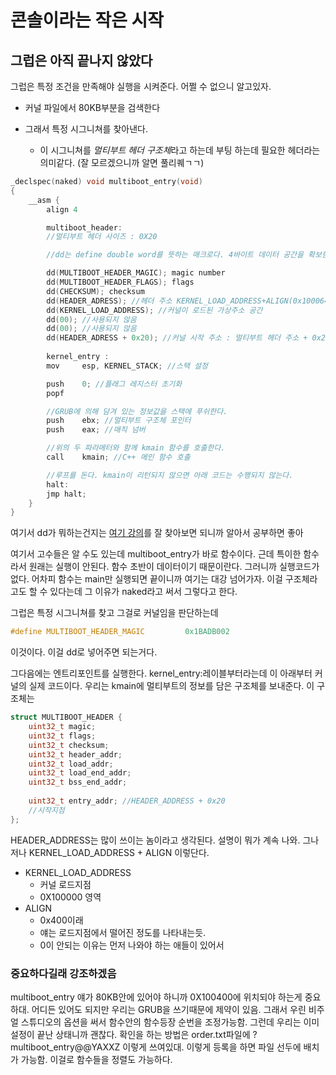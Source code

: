 # 콘솔이라는 작은 시작

## 그럽은 아직 끝나지 않았다

그럽은 특정 조건을 만족해야 실행을 시켜준다. 어쩔 수 없으니 알고있자. 

- 커널 파일에서 80KB부분을 검색한다
- 그래서 특정 시그니쳐를 찾아낸다.

    - 이 시그니쳐를 *멀티부트 헤더 구조체*라고 하는데 부팅 하는데 필요한 헤더라는 의미같다. (잘 모르겠으니까 알면 풀리퀘ㄱㄱ)

```c++
_declspec(naked) void multiboot_entry(void)
{
	__asm {
		align 4

		multiboot_header:
		//멀티부트 헤더 사이즈 : 0X20

        //dd는 define double word를 뜻하는 매크로다. 4바이트 데이터 공간을 확보한다.

		dd(MULTIBOOT_HEADER_MAGIC); magic number
		dd(MULTIBOOT_HEADER_FLAGS); flags
		dd(CHECKSUM); checksum
		dd(HEADER_ADRESS); //헤더 주소 KERNEL_LOAD_ADDRESS+ALIGN(0x100064)
		dd(KERNEL_LOAD_ADDRESS); //커널이 로드된 가상주소 공간
		dd(00); //사용되지 않음
		dd(00); //사용되지 않음
		dd(HEADER_ADRESS + 0x20); //커널 시작 주소 : 멀티부트 헤더 주소 + 0x20, kernel_entry
			
		kernel_entry :
		mov     esp, KERNEL_STACK; //스택 설정

		push    0; //플래그 레지스터 초기화
		popf

		//GRUB에 의해 담겨 있는 정보값을 스택에 푸쉬한다.
		push    ebx; //멀티부트 구조체 포인터
		push    eax; //매직 넘버

		//위의 두 파라메터와 함께 kmain 함수를 호출한다.
		call    kmain; //C++ 메인 함수 호출

		//루프를 돈다. kmain이 리턴되지 않으면 아래 코드는 수행되지 않는다.
		halt:
		jmp halt;
	}
}

```
여기서 dd가 뭐하는건지는 [여기 강의](http://www.cs.virginia.edu/~evans/cs216/guides/x86.html)를 잘 찾아보면 되니까 알아서 공부하면 좋아

여기서 고수들은 알 수도 있는데 multiboot_entry가 바로 함수이다. 근데 특이한 함수라서 원래는 실행이 안된다. 함수 초반이 데이터이기 때문이란다. 그러니까 실행코드가 없다. 어차피 함수는 main만 실행되면 끝이니까 여기는 대강 넘어가자. 이걸 구조체라고도 할 수 있다는데 그 이유가 naked라고 써서 그렇다고 한다.

그럽은 특정 시그니쳐를 찾고 그걸로 커널임을 판단하는데 
```c
#define MULTIBOOT_HEADER_MAGIC         0x1BADB002
```
이것이다. 이걸 dd로 넣어주면 되는거다.

그다음에는 엔트리포인트를 실행한다. kernel_entry:레이블부터라는데 이 아래부터 커널의 실제 코드이다. 우리는 kmain에 멀티부트의 정보를 담은 구조체를 보내준다. 이 구조체는 
```c++
struct MULTIBOOT_HEADER {
	uint32_t magic;
	uint32_t flags;
	uint32_t checksum;
	uint32_t header_addr;
	uint32_t load_addr;
	uint32_t load_end_addr;
	uint32_t bss_end_addr;
	
    uint32_t entry_addr; //HEADER_ADDRESS + 0x20
    //시작지점
};
```
HEADER_ADDRESS는 많이 쓰이는 놈이라고 생각된다. 설명이 뭐가 계속 나와. 그나저나 KERNEL_LOAD_ADDRESS + ALIGN 이렇단다. 

- KERNEL_LOAD_ADDRESS
    - 커널 로드지점
    - 0X100000 영역
- ALIGN
    - 0x400이래
    - 얘는 로드지점에서 떨어진 정도를 나타내는듯. 
    - 0이 안되는 이유는 먼저 나와야 하는 애들이 있어서

<h3>중요하다길래 강조하겠음</h3>
multiboot_entry 얘가 80KB안에 있어야 하니까 0X100400에 위치되야 하는게 중요하대. 어디든 있어도 되지만 우리는 GRUB을 쓰기때문에 제약이 있음. 그래서 우린 비주얼 스튜디오의 옵션을 써서 함수안의 함수등장 순번을 조정가능함. 그런데 우리는 이미 설정이 끝난 상태니까 괜찮다. 확인을 하는 방법은 order.txt파일에 ?multiboot_entry@@YAXXZ 이렇게 쓰여있대. 이렇게 등록을 하면 파일 선두에 배치가 가능함. 이걸로 함수들을 정렬도 가능하다. 

